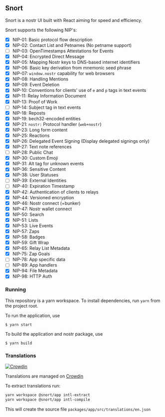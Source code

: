 ## Snort

Snort is a nostr UI built with React aiming for speed and efficiency.

Snort supports the following NIP's:

- [x] NIP-01: Basic protocol flow description
- [x] NIP-02: Contact List and Petnames (No petname support)
- [ ] NIP-03: OpenTimestamps Attestations for Events
- [x] NIP-04: Encrypted Direct Message
- [x] NIP-05: Mapping Nostr keys to DNS-based internet identifiers
- [x] NIP-06: Basic key derivation from mnemonic seed phrase
- [x] NIP-07: `window.nostr` capability for web browsers
- [x] NIP-08: Handling Mentions
- [x] NIP-09: Event Deletion
- [x] NIP-10: Conventions for clients' use of `e` and `p` tags in text events
- [x] NIP-11: Relay Information Document
- [x] NIP-13: Proof of Work
- [ ] NIP-14: Subject tag in text events
- [x] NIP-18: Reposts
- [x] NIP-19: bech32-encoded entities
- [x] NIP-21: `nostr:` Protocol handler (`web+nostr`)
- [x] NIP-23: Long form content
- [x] NIP-25: Reactions
- [x] NIP-26: Delegated Event Signing (Display delegated signings only)
- [x] NIP-27: Text note references
- [ ] NIP-28: Public Chat
- [x] NIP-30: Custom Emoji
- [x] NIP-31: Alt tag for unknown events
- [x] NIP-36: Sensitive Content
- [x] NIP-38: User Statuses
- [ ] NIP-39: External Identities
- [ ] NIP-40: Expiration Timestamp
- [x] NIP-42: Authentication of clients to relays
- [x] NIP-44: Versioned encryption
- [x] NIP-46: Nostr connect (+bunker)
- [x] NIP-47: Nostr wallet connect
- [x] NIP-50: Search
- [x] NIP-51: Lists
- [x] NIP-53: Live Events
- [x] NIP-57: Zaps
- [x] NIP-58: Badges
- [x] NIP-59: Gift Wrap
- [x] NIP-65: Relay List Metadata
- [x] NIP-75: Zap Goals
- [ ] NIP-78: App specific data
- [ ] NIP-89: App handlers
- [x] NIP-94: File Metadata
- [x] NIP-98: HTTP Auth

### Running

This repository is a yarn workspace. To install dependencies, run `yarn` from the project root.

To run the application, use

```
$ yarn start
```

To build the application and nostr package, use

```
$ yarn build
```

### Translations

[![Crowdin](https://badges.crowdin.net/snort/localized.svg)](https://crowdin.com/project/snort)

Translations are managed on [Crowdin](https://crowdin.com/project/snort)

To extract translations run:

```bash
yarn workspace @snort/app intl-extract
yarn workspace @snort/app intl-compile
```

This will create the source file `packages/app/src/translations/en.json`
